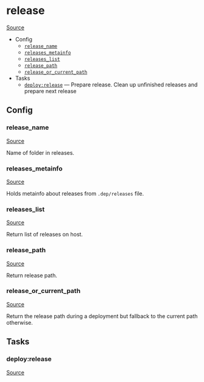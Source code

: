 <!-- DO NOT EDIT THIS FILE! -->
<!-- Instead edit recipe/deploy/release.php -->
<!-- Then run bin/docgen -->

# release

[Source](/recipe/deploy/release.php)



* Config
  * [`release_name`](#release_name)
  * [`releases_metainfo`](#releases_metainfo)
  * [`releases_list`](#releases_list)
  * [`release_path`](#release_path)
  * [`release_or_current_path`](#release_or_current_path)
* Tasks
  * [`deploy:release`](#deployrelease) — Prepare release. Clean up unfinished releases and prepare next release

## Config
### release_name
[Source](https://github.com/deployphp/deployer/search?q=%22release_name%22+in%3Afile+language%3Aphp+path%3Arecipe%2Fdeploy+filename%3Arelease.php)

Name of folder in releases.

### releases_metainfo
[Source](https://github.com/deployphp/deployer/search?q=%22releases_metainfo%22+in%3Afile+language%3Aphp+path%3Arecipe%2Fdeploy+filename%3Arelease.php)

Holds metainfo about releases from `.dep/releases` file.

### releases_list
[Source](https://github.com/deployphp/deployer/search?q=%22releases_list%22+in%3Afile+language%3Aphp+path%3Arecipe%2Fdeploy+filename%3Arelease.php)

Return list of releases on host.

### release_path
[Source](https://github.com/deployphp/deployer/search?q=%22release_path%22+in%3Afile+language%3Aphp+path%3Arecipe%2Fdeploy+filename%3Arelease.php)

Return release path.

### release_or_current_path
[Source](https://github.com/deployphp/deployer/search?q=%22release_or_current_path%22+in%3Afile+language%3Aphp+path%3Arecipe%2Fdeploy+filename%3Arelease.php)

Return the release path during a deployment
but fallback to the current path otherwise.


## Tasks
### deploy:release
[Source](https://github.com/deployphp/deployer/search?q=%22deploy%3Arelease%22+in%3Afile+language%3Aphp+path%3Arecipe%2Fdeploy+filename%3Arelease.php)



